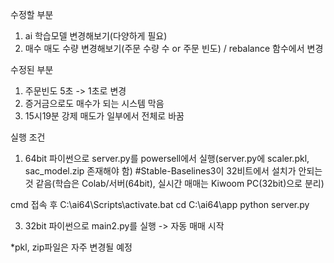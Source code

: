 수정할 부분 
1. ai 학습모델 변경해보기(다양하게 필요)
2. 매수 매도 수량 변경해보기(주문 수량 수 or 주문 빈도) / rebalance 함수에서 변경

수정된 부분 
1. 주문빈도 5초 -> 1초로 변경
2. 증거금으로도 매수가 되는 시스템 막음
3. 15시19분 강제 매도가 일부에서 전체로 바꿈

실행 조건
1. 64bit 파이썬으로 server.py를 powersell에서 실행(server.py에 scaler.pkl, sac_model.zip 존재해야 함)
 #Stable-Baselines3이 32비트에서 설치가 안되는 것 같음(학습은 Colab/서버(64bit), 실시간 매매는 Kiwoom PC(32bit)으로 분리)

cmd 접속 후 
C:\ai64\Scripts\activate.bat
cd C:\ai64\app
python server.py

3. 32bit 파이썬으로 main2.py를 실행 -> 자동 매매 시작
 
*pkl, zip파일은 자주 변경될 예정
